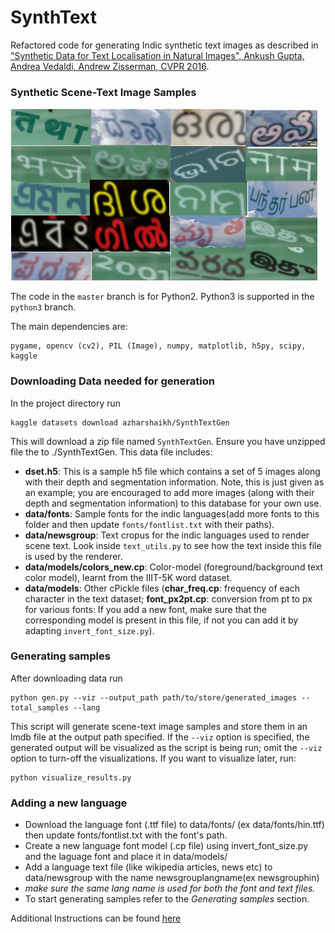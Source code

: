 # SynthText
Refactored code for generating Indic synthetic text images as described in ["Synthetic Data for Text Localisation in Natural Images", Ankush Gupta, Andrea Vedaldi, Andrew Zisserman, CVPR 2016](http://www.robots.ox.ac.uk/~vgg/data/scenetext/).


### Synthetic Scene-Text Image Samples
![Synthetic Scene-Text Samples](medium_art.png)

The code in the `master` branch is for Python2. Python3 is supported in the `python3` branch.

The main dependencies are:

```
pygame, opencv (cv2), PIL (Image), numpy, matplotlib, h5py, scipy, kaggle
```
### Downloading Data needed for generation
In the project directory run
```
kaggle datasets download azharshaikh/SynthTextGen
```
This will download a zip file named `SynthTextGen`. Ensure you have unzipped file the to ./SynthTextGen. This data file includes:

  - **dset.h5**: This is a sample h5 file which contains a set of 5 images along with their depth and segmentation information. Note, this is just given as an example; you are encouraged to add more images (along with their depth and segmentation information) to this database for your own use.
  - **data/fonts**: Sample fonts for the indic languages(add more fonts to this folder and then update `fonts/fontlist.txt` with their paths).
  - **data/newsgroup**: Text cropus for the indic languages used to render scene text. Look inside `text_utils.py` to see how the text inside this file is used by the renderer.
  - **data/models/colors_new.cp**: Color-model (foreground/background text color model), learnt from the IIIT-5K word dataset.
  - **data/models**: Other cPickle files (**char\_freq.cp**: frequency of each character in the text dataset; **font\_px2pt.cp**: conversion from pt to px for various fonts: If you add a new font, make sure that the corresponding model is present in this file, if not you can add it by adapting `invert_font_size.py`).

### Generating samples
After downloading data run 

```
python gen.py --viz --output_path path/to/store/generated_images --total_samples --lang
```
This script will generate scene-text image samples and store them in an lmdb file at the output path specified. If the `--viz` option is specified, the generated output will be visualized as the script is being run; omit the `--viz` option to turn-off the visualizations. If you want to visualize later, run:

```
python visualize_results.py
```
### Adding a new language
- Download the language font (.ttf file) to data/fonts/ (ex data/fonts/hin.ttf) then update fonts/fontlist.txt with the font's path.
- Create a new language font model (.cp file) using invert_font_size.py and the laguage font and place it in data/models/
- Add a language text file (like wikipedia articles, news etc) to data/newsgroup with the name newsgrouplangname(ex newsgrouphin)
- *make sure the same lang name is used for both the font and text files.*
- To start generating samples refer to the *Generating samples* section.

Additional Instructions can be found [here](https://github.com/ankush-me/SynthText)


